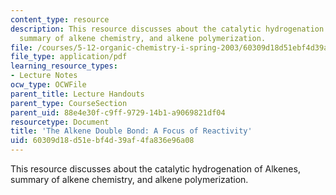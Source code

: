 ```yaml
---
content_type: resource
description: This resource discusses about the catalytic hydrogenation of Alkenes,
  summary of alkene chemistry, and alkene polymerization.
file: /courses/5-12-organic-chemistry-i-spring-2003/60309d18d51ebf4d39af4fa836e96a08_10.pdf
file_type: application/pdf
learning_resource_types:
- Lecture Notes
ocw_type: OCWFile
parent_title: Lecture Handouts
parent_type: CourseSection
parent_uid: 88e4e30f-c9ff-9729-14b1-a9069821df04
resourcetype: Document
title: 'The Alkene Double Bond: A Focus of Reactivity'
uid: 60309d18-d51e-bf4d-39af-4fa836e96a08
---
```

This resource discusses about the catalytic hydrogenation of Alkenes, summary of alkene chemistry, and alkene polymerization.

